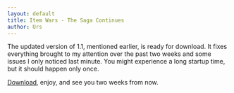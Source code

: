 ```yaml
---
layout: default
title: Item Wars - The Saga Continues
author: Urs
---
```


<p>The updated version of 1.1, mentioned earlier, is ready for download. It fixes everything brought to my attention over the past two weeks and some 
issues I only noticed last minute. You might experience a long startup time, but it should happen only once.<p>
<p><a href="/downloads">Download</a>, enjoy, and see you two weeks from now.</p>